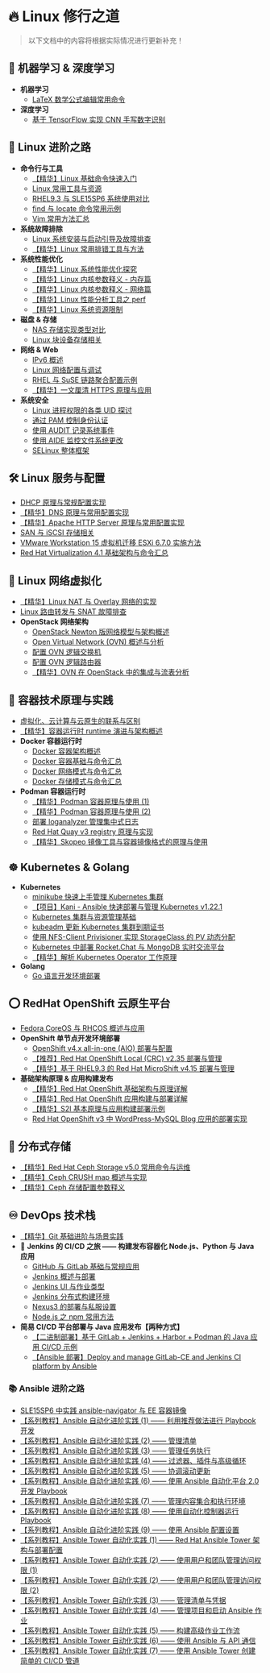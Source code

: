 # 🔥 Linux 修行之道

> 以下文档中的内容将根据实际情况进行更新补充！

## 🧠 机器学习 & 深度学习

- **机器学习**
  - [LaTeX 数学公式编辑常用命令](https://github.com/Alberthua-Perl/python-project-demo/blob/develop/%E6%9C%BA%E5%99%A8%E5%AD%A6%E4%B9%A0%20%26%20%E6%B7%B1%E5%BA%A6%E5%AD%A6%E4%B9%A0%E7%B3%BB%E5%88%97/LaTeX%20%E6%95%B0%E5%AD%A6%E5%85%AC%E5%BC%8F%E7%BC%96%E8%BE%91%E5%B8%B8%E7%94%A8%E5%91%BD%E4%BB%A4.md)
- **深度学习**
  - [基于 TensorFlow 实现 CNN 手写数字识别](https://github.com/Alberthua-Perl/python-project-demo/blob/develop/%E5%9F%BA%E4%BA%8E%20TensorFlow%20%E5%AE%9E%E7%8E%B0%20CNN%20%E6%89%8B%E5%86%99%E6%95%B0%E5%AD%97%E8%AF%86%E5%88%AB/%E5%9F%BA%E4%BA%8E%20TensorFlow%20%E5%AE%9E%E7%8E%B0%20CNN%20%E6%89%8B%E5%86%99%E6%95%B0%E5%AD%97%E8%AF%86%E5%88%AB.ipynb)

## 🐧 **Linux 进阶之路**

- **命令行与工具**
  - [【精华】Linux 基础命令快速入门](https://github.com/Alberthua-Perl/tech-docs/blob/master/Linux%20%E5%9F%BA%E7%A1%80%E4%B8%8E%E8%BF%9B%E9%98%B6/Linux%20%E5%9F%BA%E7%A1%80%E5%91%BD%E4%BB%A4%E5%BF%AB%E9%80%9F%E5%85%A5%E9%97%A8.md)
  - [Linux 常用工具与资源](https://github.com/Alberthua-Perl/tech-docs/blob/master/Linux%20%E5%9F%BA%E7%A1%80%E4%B8%8E%E8%BF%9B%E9%98%B6/Linux%20%E5%B8%B8%E7%94%A8%E5%B7%A5%E5%85%B7%E4%B8%8E%E8%B5%84%E6%BA%90/Linux%20%E5%B8%B8%E7%94%A8%E5%B7%A5%E5%85%B7%E4%B8%8E%E8%B5%84%E6%BA%90.md)
  - [RHEL9.3 与 SLE15SP6 系统使用对比](https://github.com/Alberthua-Perl/tech-docs/blob/master/Linux%20%E5%9F%BA%E7%A1%80%E4%B8%8E%E8%BF%9B%E9%98%B6/RHEL9.3%20%E4%B8%8E%20SLE15SP6%20%E7%B3%BB%E7%BB%9F%E4%BD%BF%E7%94%A8%E5%AF%B9%E6%AF%94/RHEL9.3%20%E4%B8%8E%20SLE15SP6%20%E7%B3%BB%E7%BB%9F%E4%BD%BF%E7%94%A8%E5%AF%B9%E6%AF%94.md)
  - [find 与 locate 命令常用示例](https://github.com/Alberthua-Perl/tech-docs/blob/master/Linux%20%E5%9F%BA%E7%A1%80%E4%B8%8E%E8%BF%9B%E9%98%B6/find%20%E4%B8%8E%20locate%20%E5%91%BD%E4%BB%A4%E5%B8%B8%E7%94%A8%E7%A4%BA%E4%BE%8B.md)
  - [Vim 常用方法汇总](https://github.com/Alberthua-Perl/tech-docs/blob/master/Linux%20%E5%9F%BA%E7%A1%80%E4%B8%8E%E8%BF%9B%E9%98%B6/Vim%20%E5%B8%B8%E7%94%A8%E6%96%B9%E6%B3%95%E6%B1%87%E6%80%BB/Vim%20%E5%B8%B8%E7%94%A8%E6%96%B9%E6%B3%95%E6%B1%87%E6%80%BB.md)
- **系统故障排除**
  - [Linux 系统安装与启动引导及故障排查](https://github.com/Alberthua-Perl/tech-docs/blob/master/Linux%20%E5%9F%BA%E7%A1%80%E4%B8%8E%E8%BF%9B%E9%98%B6/Linux%20%E7%B3%BB%E7%BB%9F%E5%AE%89%E8%A3%85%E4%B8%8E%E5%90%AF%E5%8A%A8%E5%BC%95%E5%AF%BC%E8%A6%81%E7%82%B9%E5%8F%8A%E6%95%85%E9%9A%9C%E6%8E%92%E6%9F%A5/Linux%20%E7%B3%BB%E7%BB%9F%E5%AE%89%E8%A3%85%E4%B8%8E%E5%90%AF%E5%8A%A8%E5%BC%95%E5%AF%BC%E8%A6%81%E7%82%B9%E5%8F%8A%E6%95%85%E9%9A%9C%E6%8E%92%E6%9F%A5.md)
  - [【精华】Linux 常用排错工具与方法](https://github.com/Alberthua-Perl/tech-docs/blob/master/Linux%20%E5%9F%BA%E7%A1%80%E4%B8%8E%E8%BF%9B%E9%98%B6/Linux%20%E5%B8%B8%E7%94%A8%E6%8E%92%E9%94%99%E5%B7%A5%E5%85%B7%E4%B8%8E%E6%96%B9%E6%B3%95/Linux%20%E5%B8%B8%E7%94%A8%E6%8E%92%E9%94%99%E5%B7%A5%E5%85%B7%E4%B8%8E%E6%96%B9%E6%B3%95.md)
- **系统性能优化**
  - [【精华】Linux 系统性能优化探究](https://github.com/Alberthua-Perl/tech-docs/blob/master/Linux%20%E5%9F%BA%E7%A1%80%E4%B8%8E%E8%BF%9B%E9%98%B6/Linux%20%E7%B3%BB%E7%BB%9F%E6%80%A7%E8%83%BD%E4%BC%98%E5%8C%96%E6%8E%A2%E7%A9%B6/Linux%20%E7%B3%BB%E7%BB%9F%E6%80%A7%E8%83%BD%E4%BC%98%E5%8C%96%E6%8E%A2%E7%A9%B6.md)
  - [【精华】Linux 内核参数释义 - 内存篇](https://github.com/Alberthua-Perl/tech-docs/blob/master/Linux%20%E5%9F%BA%E7%A1%80%E4%B8%8E%E8%BF%9B%E9%98%B6/Linux%20%E7%B3%BB%E7%BB%9F%E6%80%A7%E8%83%BD%E4%BC%98%E5%8C%96%E6%8E%A2%E7%A9%B6/Linux%E5%86%85%E6%A0%B8%E5%8F%82%E6%95%B0%E9%87%8A%E4%B9%89_Memory_20240907%E6%9B%B4%E6%96%B0.png)
  - [【精华】Linux 内核参数释义 - 网络篇](https://github.com/Alberthua-Perl/tech-docs/blob/master/Linux%20%E5%9F%BA%E7%A1%80%E4%B8%8E%E8%BF%9B%E9%98%B6/Linux%20%E7%B3%BB%E7%BB%9F%E6%80%A7%E8%83%BD%E4%BC%98%E5%8C%96%E6%8E%A2%E7%A9%B6/Linux%E5%86%85%E6%A0%B8%E5%8F%82%E6%95%B0%E9%87%8A%E4%B9%89_Network_20240907%E6%9B%B4%E6%96%B0.png)
  - [【精华】Linux 性能分析工具之 perf](https://github.com/Alberthua-Perl/tech-docs/blob/master/Linux%20%E5%9F%BA%E7%A1%80%E4%B8%8E%E8%BF%9B%E9%98%B6/Linux%20%E6%80%A7%E8%83%BD%E5%88%86%E6%9E%90%E5%B7%A5%E5%85%B7%E4%B9%8B%20perf/Linux%20%E6%80%A7%E8%83%BD%E5%88%86%E6%9E%90%E5%B7%A5%E5%85%B7%E4%B9%8B%20perf.md)
  - [【精华】Linux 系统资源限制](https://github.com/Alberthua-Perl/tech-docs/blob/master/Linux%20%E5%9F%BA%E7%A1%80%E4%B8%8E%E8%BF%9B%E9%98%B6/Linux%20%E7%B3%BB%E7%BB%9F%E8%B5%84%E6%BA%90%E9%99%90%E5%88%B6/Linux%20%E7%B3%BB%E7%BB%9F%E8%B5%84%E6%BA%90%E9%99%90%E5%88%B6.md)
- **磁盘 & 存储**
  - [NAS 存储实现类型对比](https://github.com/Alberthua-Perl/tech-docs/blob/master/Linux%20%E5%9F%BA%E7%A1%80%E4%B8%8E%E8%BF%9B%E9%98%B6/NAS%20%E5%AE%9E%E7%8E%B0%E7%B1%BB%E5%9E%8B%E5%AF%B9%E6%AF%94/NAS%20%E5%AD%98%E5%82%A8%E5%AE%9E%E7%8E%B0%E7%B1%BB%E5%9E%8B%E5%AF%B9%E6%AF%94.md)
  - [Linux 块设备存储相关](https://github.com/Alberthua-Perl/tech-docs/blob/master/Linux%20%E5%9F%BA%E7%A1%80%E4%B8%8E%E8%BF%9B%E9%98%B6/Linux%20%E5%9D%97%E8%AE%BE%E5%A4%87%E5%AD%98%E5%82%A8%E7%9B%B8%E5%85%B3/Linux%20%E5%9D%97%E8%AE%BE%E5%A4%87%E5%AD%98%E5%82%A8%E7%9B%B8%E5%85%B3.md)
- **网络 & Web**
  - [IPv6 概述](https://github.com/Alberthua-Perl/tech-docs/blob/master/Linux%20%E5%9F%BA%E7%A1%80%E4%B8%8E%E8%BF%9B%E9%98%B6/IPv6%20%E6%A6%82%E8%BF%B0.pdf)
  - [Linux 网络配置与调试](https://github.com/Alberthua-Perl/tech-docs/blob/master/Linux%20%E5%9F%BA%E7%A1%80%E4%B8%8E%E8%BF%9B%E9%98%B6/Linux%20%E7%BD%91%E7%BB%9C%E9%85%8D%E7%BD%AE%E4%B8%8E%E8%B0%83%E8%AF%95.md)
  - [RHEL 与 SuSE 链路聚合配置示例](https://github.com/Alberthua-Perl/tech-docs/blob/master/Linux%20%E5%9F%BA%E7%A1%80%E4%B8%8E%E8%BF%9B%E9%98%B6/RHEL%20%E4%B8%8E%20SuSE%20%E9%93%BE%E8%B7%AF%E8%81%9A%E5%90%88%E9%85%8D%E7%BD%AE%E7%A4%BA%E4%BE%8B.pdf)
  - [【精华】一文厘清 HTTPS 原理与应用](https://github.com/Alberthua-Perl/tech-docs/blob/master/Linux%20%E5%9F%BA%E7%A1%80%E4%B8%8E%E8%BF%9B%E9%98%B6/%E4%B8%80%E6%96%87%E5%8E%98%E6%B8%85%20HTTPS%20%E5%8E%9F%E7%90%86%E4%B8%8E%E5%BA%94%E7%94%A8/%E4%B8%80%E6%96%87%E5%8E%98%E6%B8%85%20HTTPS%20%E5%8E%9F%E7%90%86%E4%B8%8E%E5%BA%94%E7%94%A8.md)
- **系统安全**
  - [Linux 进程权限的各类 UID 探讨](https://github.com/Alberthua-Perl/tech-docs/blob/master/Linux%20%E5%9F%BA%E7%A1%80%E4%B8%8E%E8%BF%9B%E9%98%B6/Linux%20%E8%BF%9B%E7%A8%8B%E6%9D%83%E9%99%90%E7%9A%84%E5%90%84%E7%B1%BB%20UID%20%E6%8E%A2%E8%AE%A8/Linux%20%E8%BF%9B%E7%A8%8B%E6%9D%83%E9%99%90%E7%9A%84%E5%90%84%E7%B1%BB%20UID%20%E6%8E%A2%E8%AE%A8.md)
  - [通过 PAM 控制身份认证](https://github.com/Alberthua-Perl/tech-docs/blob/master/Linux%20%E5%9F%BA%E7%A1%80%E4%B8%8E%E8%BF%9B%E9%98%B6/%E9%80%9A%E8%BF%87%20PAM%20%E6%8E%A7%E5%88%B6%E8%BA%AB%E4%BB%BD%E8%AE%A4%E8%AF%81.png)
  - [使用 AUDIT 记录系统事件](https://github.com/Alberthua-Perl/tech-docs/blob/master/Linux%20%E5%9F%BA%E7%A1%80%E4%B8%8E%E8%BF%9B%E9%98%B6/%E4%BD%BF%E7%94%A8%20AUDIT%20%E8%AE%B0%E5%BD%95%E7%B3%BB%E7%BB%9F%E4%BA%8B%E4%BB%B6.png)
  - [使用 AIDE 监控文件系统更改](https://github.com/Alberthua-Perl/tech-docs/blob/master/Linux%20%E5%9F%BA%E7%A1%80%E4%B8%8E%E8%BF%9B%E9%98%B6/%E4%BD%BF%E7%94%A8%20AIDE%20%E7%9B%91%E6%8E%A7%E6%96%87%E4%BB%B6%E7%B3%BB%E7%BB%9F%E6%9B%B4%E6%94%B9.png)
  - [SELinux 整体框架](https://github.com/Alberthua-Perl/tech-docs/blob/master/Linux%20%E5%9F%BA%E7%A1%80%E4%B8%8E%E8%BF%9B%E9%98%B6/SELinux%20%E6%A1%86%E6%9E%B6.png)

## 🛠 **Linux 服务与配置**

- [DHCP 原理与常规配置实现](https://github.com/Alberthua-Perl/sc-col/tree/master/dhcp-server-conf)
- [【精华】DNS 原理与常用配置实现](https://github.com/Alberthua-Perl/tech-docs/blob/master/Linux%20%E5%9F%BA%E7%A1%80%E4%B8%8E%E8%BF%9B%E9%98%B6/DNS%20%E5%8E%9F%E7%90%86%E4%B8%8E%E5%B8%B8%E7%94%A8%E9%85%8D%E7%BD%AE%E5%AE%9E%E7%8E%B0/DNS%20%E5%8E%9F%E7%90%86%E4%B8%8E%E5%B8%B8%E7%94%A8%E9%85%8D%E7%BD%AE%E5%AE%9E%E7%8E%B0.md)
- [【精华】Apache HTTP Server 原理与常用配置实现](https://github.com/Alberthua-Perl/tech-docs/blob/master/Linux%20%E5%9F%BA%E7%A1%80%E4%B8%8E%E8%BF%9B%E9%98%B6/Apache%20HTTP%20Server%20%20%E5%8E%9F%E7%90%86%E4%B8%8E%E5%B8%B8%E7%94%A8%E9%85%8D%E7%BD%AE%E5%AE%9E%E7%8E%B0.md)
- [SAN 与 iSCSI 存储相关](https://github.com/Alberthua-Perl/tech-docs/blob/master/Linux%20%E5%9F%BA%E7%A1%80%E4%B8%8E%E8%BF%9B%E9%98%B6/SAN%20%E4%B8%8E%20iSCSI%20%E5%AD%98%E5%82%A8%E7%9B%B8%E5%85%B3/SAN%20%E4%B8%8E%20iSCSI%20%E5%AD%98%E5%82%A8%E7%9B%B8%E5%85%B3.md)
- [VMware Workstation 15 虚拟机迁移 ESXi 6.7.0 实施方法](https://github.com/Alberthua-Perl/tech-docs/blob/master/Linux%20%E5%9F%BA%E7%A1%80%E4%B8%8E%E8%BF%9B%E9%98%B6/VMware%20Workstation%2015%20%E8%99%9A%E6%8B%9F%E6%9C%BA%E8%BF%81%E7%A7%BB%20ESXi%206.7.0%20%E5%AE%9E%E6%96%BD%E6%96%B9%E6%B3%95/VMware%20Workstation%2015%20%E8%99%9A%E6%8B%9F%E6%9C%BA%E8%BF%81%E7%A7%BB%20ESXi%206.7.0%20%E5%AE%9E%E6%96%BD%E6%96%B9%E6%B3%95.md)
- [Red Hat Virtualization 4.1 基础架构与命令汇总](https://github.com/Alberthua-Perl/tech-docs/blob/master/Linux%20%E5%9F%BA%E7%A1%80%E4%B8%8E%E8%BF%9B%E9%98%B6/Red%20Hat%20Virtualization%204.1%20%E5%9F%BA%E7%A1%80%E6%9E%B6%E6%9E%84%E4%B8%8E%E5%91%BD%E4%BB%A4%E6%B1%87%E6%80%BB.pdf)

## 🚀 **Linux 网络虚拟化**

- [【精华】Linux NAT 与 Overlay 网络的实现](https://github.com/Alberthua-Perl/tech-docs/blob/master/Linux%20%E7%BD%91%E7%BB%9C%E8%99%9A%E6%8B%9F%E5%8C%96/Linux%20NAT%20%E4%B8%8E%20Overlay%20%E7%BD%91%E7%BB%9C%E7%9A%84%E5%AE%9E%E7%8E%B0.md)
- [Linux 路由转发与 SNAT 故障排查](https://github.com/Alberthua-Perl/tech-docs/blob/master/Linux%20%E7%BD%91%E7%BB%9C%E8%99%9A%E6%8B%9F%E5%8C%96/Linux%20%E8%B7%AF%E7%94%B1%E8%BD%AC%E5%8F%91%E4%B8%8E%20SNAT%20%E6%95%85%E9%9A%9C%E6%8E%92%E6%9F%A5.md)
- **OpenStack 网络架构**
  - [OpenStack Newton 版网络模型与架构概述](https://github.com/Alberthua-Perl/tech-docs/blob/master/Linux%20%E7%BD%91%E7%BB%9C%E8%99%9A%E6%8B%9F%E5%8C%96/OpenStack%20Newton%20%E7%89%88%E7%BD%91%E7%BB%9C%E6%A8%A1%E5%9E%8B%E4%B8%8E%E6%9E%B6%E6%9E%84%E6%A6%82%E8%BF%B0.md)
  - [Open Virtual Network (OVN) 概述与分析](https://github.com/Alberthua-Perl/sc-col/blob/master/ovn-arch/docs/ovn-arch-introduce.md)
  - [配置 OVN 逻辑交换机](https://github.com/Alberthua-Perl/sc-col/blob/master/ovn-arch/docs/ovn-logical-switch-demo.md)
  - [配置 OVN 逻辑路由器](https://github.com/Alberthua-Perl/sc-col/blob/master/ovn-arch/docs/ovn-logical-router-demo.md)
  - [【精华】OVN 在 OpenStack 中的集成与流表分析](https://github.com/Alberthua-Perl/sc-col/blob/master/ovn-arch/docs/ovn-openstack-openflow-analysis.md)

## 🐳 **容器技术原理与实践**

- [虚拟化、云计算与云原生的联系与区别](https://github.com/Alberthua-Perl/tech-docs/blob/master/%E5%AE%B9%E5%99%A8%E6%8A%80%E6%9C%AF%E5%8E%9F%E7%90%86%E4%B8%8E%E5%AE%9E%E8%B7%B5/%E8%99%9A%E6%8B%9F%E5%8C%96%E3%80%81%E4%BA%91%E8%AE%A1%E7%AE%97%E4%B8%8E%E4%BA%91%E5%8E%9F%E7%94%9F%E7%9A%84%E8%81%94%E7%B3%BB%E4%B8%8E%E5%8C%BA%E5%88%AB.md)
- [【精华】容器运行时 runtime 演进与架构概述](https://github.com/Alberthua-Perl/tech-docs/blob/master/%E5%AE%B9%E5%99%A8%E6%8A%80%E6%9C%AF%E5%8E%9F%E7%90%86%E4%B8%8E%E5%AE%9E%E8%B7%B5/%E5%AE%B9%E5%99%A8%E8%BF%90%E8%A1%8C%E6%97%B6%20runtime%20%E6%BC%94%E8%BF%9B%E4%B8%8E%E6%9E%B6%E6%9E%84%E6%A6%82%E8%BF%B0.md)
- **Docker 容器运行时**
  - [Docker 容器架构概述](https://github.com/Alberthua-Perl/tech-docs/blob/master/%E5%AE%B9%E5%99%A8%E6%8A%80%E6%9C%AF%E5%8E%9F%E7%90%86%E4%B8%8E%E5%AE%9E%E8%B7%B5/Docker%E5%AE%B9%E5%99%A8%E6%9E%B6%E6%9E%84%E6%A6%82%E8%BF%B0.pdf)
  - [Docker 容器基础与命令汇总](https://github.com/Alberthua-Perl/tech-docs/blob/master/%E5%AE%B9%E5%99%A8%E6%8A%80%E6%9C%AF%E5%8E%9F%E7%90%86%E4%B8%8E%E5%AE%9E%E8%B7%B5/Docker%E5%AE%B9%E5%99%A8%E5%9F%BA%E7%A1%80%E4%B8%8E%E5%91%BD%E4%BB%A4%E6%B1%87%E6%80%BB.pdf)
  - [Docker 网络模式与命令汇总](https://github.com/Alberthua-Perl/tech-docs/blob/master/%E5%AE%B9%E5%99%A8%E6%8A%80%E6%9C%AF%E5%8E%9F%E7%90%86%E4%B8%8E%E5%AE%9E%E8%B7%B5/Docker%E7%BD%91%E7%BB%9C%E6%A8%A1%E5%BC%8F%E4%B8%8E%E5%91%BD%E4%BB%A4%E6%B1%87%E6%80%BB.pdf)
  - [Docker 存储模式与命令汇总](https://github.com/Alberthua-Perl/tech-docs/blob/master/%E5%AE%B9%E5%99%A8%E6%8A%80%E6%9C%AF%E5%8E%9F%E7%90%86%E4%B8%8E%E5%AE%9E%E8%B7%B5/Docker%E5%AD%98%E5%82%A8%E6%A8%A1%E5%BC%8F%E4%B8%8E%E5%91%BD%E4%BB%A4%E6%B1%87%E6%80%BB.pdf)
- **Podman 容器运行时**
  - [【精华】Podman 容器原理与使用 (1)](https://github.com/Alberthua-Perl/tech-docs/blob/master/%E5%AE%B9%E5%99%A8%E6%8A%80%E6%9C%AF%E5%8E%9F%E7%90%86%E4%B8%8E%E5%AE%9E%E8%B7%B5/Podman%20%E5%AE%B9%E5%99%A8%E5%8E%9F%E7%90%86%E4%B8%8E%E4%BD%BF%E7%94%A8%EF%BC%881%EF%BC%89.md)
  - [【精华】Podman 容器原理与使用 (2)](https://github.com/Alberthua-Perl/tech-docs/blob/master/%E5%AE%B9%E5%99%A8%E6%8A%80%E6%9C%AF%E5%8E%9F%E7%90%86%E4%B8%8E%E5%AE%9E%E8%B7%B5/Podman%20%E5%AE%B9%E5%99%A8%E5%8E%9F%E7%90%86%E4%B8%8E%E4%BD%BF%E7%94%A8%EF%BC%882%EF%BC%89.md)
  - [部署 loganalyzer 管理集中式日志](https://github.com/Alberthua-Perl/tech-docs/blob/master/%E5%AE%B9%E5%99%A8%E6%8A%80%E6%9C%AF%E5%8E%9F%E7%90%86%E4%B8%8E%E5%AE%9E%E8%B7%B5/%E9%83%A8%E7%BD%B2%20loganalyzer%20%E7%AE%A1%E7%90%86%E9%9B%86%E4%B8%AD%E5%BC%8F%E6%97%A5%E5%BF%97.md)
  - [Red Hat Quay v3 registry 原理与实现](https://github.com/Alberthua-Perl/tech-docs/blob/master/%E5%AE%B9%E5%99%A8%E6%8A%80%E6%9C%AF%E5%8E%9F%E7%90%86%E4%B8%8E%E5%AE%9E%E8%B7%B5/Red%20Hat%20Quay%20v3%20registry%20%E5%8E%9F%E7%90%86%E4%B8%8E%E5%AE%9E%E7%8E%B0.md)
  - [【精华】Skopeo 镜像工具与容器镜像格式的原理与使用](https://github.com/Alberthua-Perl/tech-docs/blob/master/%E5%AE%B9%E5%99%A8%E6%8A%80%E6%9C%AF%E5%8E%9F%E7%90%86%E4%B8%8E%E5%AE%9E%E8%B7%B5/Skopeo%20%E9%95%9C%E5%83%8F%E5%B7%A5%E5%85%B7%E4%B8%8E%E5%AE%B9%E5%99%A8%E9%95%9C%E5%83%8F%E6%A0%BC%E5%BC%8F%E7%9A%84%E5%8E%9F%E7%90%86%E4%B8%8E%E4%BD%BF%E7%94%A8.md)

## ☸ **Kubernetes & Golang**

- **Kubernetes**
  - [minikube 快速上手管理 Kubernetes 集群](https://github.com/Alberthua-Perl/tech-docs/blob/master/Kubernetes/minukube%20%E5%BF%AB%E9%80%9F%E4%B8%8A%E6%89%8B%E7%AE%A1%E7%90%86%20Kubernetes%20%E9%9B%86%E7%BE%A4/minikube%20%E5%BF%AB%E9%80%9F%E4%B8%8A%E6%89%8B%E7%AE%A1%E7%90%86%20Kubernetes%20%E9%9B%86%E7%BE%A4.md)
  - [【项目】Kani - Ansible 快速部署与管理 Kubernetes v1.22.1](https://github.com/Alberthua-Perl/kani)
  - [Kubernetes 集群与资源管理基础](https://github.com/Alberthua-Perl/tech-docs/blob/master/Kubernetes/Kubernetes%20%E9%9B%86%E7%BE%A4%E4%B8%8E%E8%B5%84%E6%BA%90%E7%AE%A1%E7%90%86%E5%9F%BA%E7%A1%80/Kubernetes%20%E9%9B%86%E7%BE%A4%E4%B8%8E%E8%B5%84%E6%BA%90%E7%AE%A1%E7%90%86%E5%9F%BA%E7%A1%80.md)
  - [kubeadm 更新 Kubernetes 集群到期证书](https://github.com/Alberthua-Perl/tech-docs/blob/master/Kubernetes/kubeadm%20%E6%9B%B4%E6%96%B0%20Kubernetes%20%E9%9B%86%E7%BE%A4%E5%88%B0%E6%9C%9F%E8%AF%81%E4%B9%A6.md)
  - [使用 NFS-Client Privisioner 实现 StorageClass 的 PV 动态分配](https://github.com/Alberthua-Perl/go-kubernetes-learn-path/tree/hotfixes/nfs-provisioned-storageclass)
  - [Kubernetes 中部署 Rocket.Chat 与 MongoDB 实时交流平台](https://github.com/Alberthua-Perl/go-kubernetes-learn-path/tree/hotfixes/rocketchat-mongo-statefulset-app)
  - [【精华】解析 Kubernetes Operator 工作原理](https://github.com/Alberthua-Perl/tech-docs/blob/master/Kubernetes/%E8%A7%A3%E6%9E%90%20Kubernetes%20Operator%20%E5%B7%A5%E4%BD%9C%E5%8E%9F%E7%90%86/%E8%A7%A3%E6%9E%90%20Kubernetes%20Operator%20%E5%B7%A5%E4%BD%9C%E5%8E%9F%E7%90%86.md)
- **Golang**
  - [Go 语言开发环境部署](https://github.com/Alberthua-Perl/tech-docs/blob/master/Go%20%E7%A8%8B%E5%BA%8F%E8%AE%BE%E8%AE%A1%E8%AF%AD%E8%A8%80/Go%20%E8%AF%AD%E8%A8%80%E5%BC%80%E5%8F%91%E7%8E%AF%E5%A2%83%E9%83%A8%E7%BD%B2.md)

## ⭕️ **RedHat OpenShift 云原生平台**

- [Fedora CoreOS 与 RHCOS 概述与应用](https://github.com/Alberthua-Perl/tech-docs/blob/master/RedHat%20OpenShift%20Container%20Platform/Fedora%20CoreOS%20%E4%B8%8E%20RHCOS%20%E6%A6%82%E8%BF%B0%E4%B8%8E%E5%BA%94%E7%94%A8/Fedora%20CoreOS%20%E4%B8%8E%20RHCOS%20%E6%A6%82%E8%BF%B0%E4%B8%8E%E5%BA%94%E7%94%A8.md)
- **OpenShift 单节点开发环境部署**
  - [OpenShift v4.x all-in-one (AIO) 部署与配置](https://github.com/Alberthua-Perl/tech-docs/blob/master/RedHat%20OpenShift%20Container%20Platform/OpenShift%20v4.x%20all-in-one%20(AIO)%20%E9%83%A8%E7%BD%B2%E4%B8%8E%E9%85%8D%E7%BD%AE/OpenShift%20v4.x%20all-in-one%20(AIO)%20%E9%83%A8%E7%BD%B2%E4%B8%8E%E9%85%8D%E7%BD%AE.md)
  - [【推荐】Red Hat OpenShift Local (CRC) v2.35 部署与管理](https://github.com/Alberthua-Perl/tech-docs/blob/master/RedHat%20OpenShift%20Container%20Platform/Red%20Hat%20OpenShift%20Local%20(CRC)%20v2.35%20%E9%83%A8%E7%BD%B2%E4%B8%8E%E7%AE%A1%E7%90%86.md)
  - [【精华】基于 RHEL9.3 的 Red Hat MicroShift v4.15 部署与管理](https://github.com/Alberthua-Perl/tech-docs/blob/master/RedHat%20OpenShift%20Container%20Platform/%E5%9F%BA%E4%BA%8E%20RHEL9.3%20%E7%9A%84%20Red%20Hat%20MicroShift%20v4.15%20%E9%83%A8%E7%BD%B2%E4%B8%8E%E7%AE%A1%E7%90%86/%E5%9F%BA%E4%BA%8E%20RHEL9.3%20%E7%9A%84%20Red%20Hat%20MicroShift%20v4.15%20%E9%83%A8%E7%BD%B2%E4%B8%8E%E7%AE%A1%E7%90%86.md)
- **基础架构原理 & 应用构建发布**
  - [【精华】Red Hat OpenShift 基础架构与原理详解](https://github.com/Alberthua-Perl/tech-docs/blob/master/RedHat%20OpenShift%20Container%20Platform/Red%20Hat%20OpenShift%20%E5%9F%BA%E7%A1%80%E6%9E%B6%E6%9E%84%E4%B8%8E%E5%8E%9F%E7%90%86%E8%AF%A6%E8%A7%A3/Red%20Hat%20OpenShift%20%E5%9F%BA%E7%A1%80%E6%9E%B6%E6%9E%84%E4%B8%8E%E5%8E%9F%E7%90%86%E8%AF%A6%E8%A7%A3.md)
  - [【精华】Red Hat OpenShift 应用构建与部署详解](https://github.com/Alberthua-Perl/tech-docs/blob/master/RedHat%20OpenShift%20Container%20Platform/Red%20Hat%20OpenShift%20%E5%BA%94%E7%94%A8%E6%9E%84%E5%BB%BA%E4%B8%8E%E9%83%A8%E7%BD%B2%E8%AF%A6%E8%A7%A3/Red%20Hat%20OpenShift%20%E5%BA%94%E7%94%A8%E6%9E%84%E5%BB%BA%E4%B8%8E%E9%83%A8%E7%BD%B2%E8%AF%A6%E8%A7%A3.md)
  - [【精华】S2I 基本原理与应用构建部署示例](https://github.com/Alberthua-Perl/tech-docs/blob/master/RedHat%20OpenShift%20Container%20Platform/S2I%20%E5%9F%BA%E6%9C%AC%E5%8E%9F%E7%90%86%E4%B8%8E%E5%BA%94%E7%94%A8%E6%9E%84%E5%BB%BA%E9%83%A8%E7%BD%B2%E7%A4%BA%E4%BE%8B/S2I%20%E5%9F%BA%E6%9C%AC%E5%8E%9F%E7%90%86%E4%B8%8E%E5%BA%94%E7%94%A8%E6%9E%84%E5%BB%BA%E9%83%A8%E7%BD%B2%E7%A4%BA%E4%BE%8B.md)
  - [Red Hat OpenShift v3 中 WordPress-MySQL Blog 应用的部署实现](https://github.com/Alberthua-Perl/go-kubernetes-learn-path/tree/hotfixes/wordpress-mysql-blog-app)

## 🐙 **分布式存储**

- [【精华】Red Hat Ceph Storage v5.0 常用命令与运维](https://github.com/Alberthua-Perl/tech-docs/blob/master/%E5%88%86%E5%B8%83%E5%BC%8F%E5%AD%98%E5%82%A8/Red%20Hat%20Ceph%20Storage%20v5.0%20%E5%B8%B8%E7%94%A8%E5%91%BD%E4%BB%A4%E4%B8%8E%E8%BF%90%E7%BB%B4/Red%20Hat%20Ceph%20Storage%20v5.0%20%E5%B8%B8%E7%94%A8%E5%91%BD%E4%BB%A4%E4%B8%8E%E8%BF%90%E7%BB%B4.md)
- [【精华】Ceph CRUSH map 概述与实现](https://github.com/Alberthua-Perl/tech-docs/blob/master/%E5%88%86%E5%B8%83%E5%BC%8F%E5%AD%98%E5%82%A8/Ceph%20CRUSH%20map%20%E6%A6%82%E8%BF%B0%E4%B8%8E%E5%AE%9E%E7%8E%B0/Ceph%20CRUSH%20map%20%E6%A6%82%E8%BF%B0%E4%B8%8E%E5%AE%9E%E7%8E%B0.md)
- [【精华】Ceph 存储配置参数释义](https://github.com/Alberthua-Perl/tech-docs/blob/master/%E5%88%86%E5%B8%83%E5%BC%8F%E5%AD%98%E5%82%A8/Ceph%20%E5%AD%98%E5%82%A8%E9%85%8D%E7%BD%AE%E5%8F%82%E6%95%B0%E9%87%8A%E4%B9%89_20250427%E6%9B%B4%E6%96%B0.png)

## ♾️ **DevOps 技术栈**

- [【精华】Git 基础进阶与场景实践](https://github.com/Alberthua-Perl/tech-docs/blob/master/DevOps%20%E6%8A%80%E6%9C%AF%E6%A0%88/Git%20%E5%9F%BA%E7%A1%80%E8%BF%9B%E9%98%B6%E4%B8%8E%E5%9C%BA%E6%99%AF%E5%AE%9E%E8%B7%B5/Git%20%E5%9F%BA%E7%A1%80%E8%BF%9B%E9%98%B6%E4%B8%8E%E5%9C%BA%E6%99%AF%E5%AE%9E%E8%B7%B5.md)
- 🎯 **Jenkins 的 CI/CD 之旅 —— 构建发布容器化 Node.js、Python 与 Java 应用**
  - [GitHub 与 GitLab 基础与常规应用](https://github.com/Alberthua-Perl/tech-docs/blob/master/DevOps%20%E6%8A%80%E6%9C%AF%E6%A0%88/Jenkins%20%E7%9A%84%20CICD%20%E4%B9%8B%E6%97%85/GitHub%20%E4%B8%8E%20GitLab%20%E5%9F%BA%E7%A1%80%E4%B8%8E%E5%B8%B8%E8%A7%84%E4%BD%BF%E7%94%A8/GitHub%20%E4%B8%8E%20GitLab%20%E5%9F%BA%E7%A1%80%E4%B8%8E%E5%B8%B8%E8%A7%84%E4%BD%BF%E7%94%A8.md)
  - [Jenkins 概述与部署](https://github.com/Alberthua-Perl/tech-docs/blob/master/DevOps%20%E6%8A%80%E6%9C%AF%E6%A0%88/Jenkins%20%E7%9A%84%20CICD%20%E4%B9%8B%E6%97%85/Jenkins%20%E6%A6%82%E8%BF%B0%E4%B8%8E%E9%83%A8%E7%BD%B2/Jenkins%20%E6%A6%82%E8%BF%B0%E4%B8%8E%E9%83%A8%E7%BD%B2.md)
  - [Jenkins UI 与作业类型](https://github.com/Alberthua-Perl/tech-docs/blob/master/DevOps%20%E6%8A%80%E6%9C%AF%E6%A0%88/Jenkins%20%E7%9A%84%20CICD%20%E4%B9%8B%E6%97%85/Jenkins%20UI%20%E4%B8%8E%E4%BD%9C%E4%B8%9A%E7%B1%BB%E5%9E%8B/Jenkins%20UI%20%E4%B8%8E%E4%BD%9C%E4%B8%9A%E7%B1%BB%E5%9E%8B.md)
  - [Jenkins 分布式构建环境](https://github.com/Alberthua-Perl/tech-docs/blob/master/DevOps%20%E6%8A%80%E6%9C%AF%E6%A0%88/Jenkins%20%E7%9A%84%20CICD%20%E4%B9%8B%E6%97%85/Jenkins%20%E5%88%86%E5%B8%83%E5%BC%8F%E6%9E%84%E5%BB%BA%E7%8E%AF%E5%A2%83/Jenkins%20%E5%88%86%E5%B8%83%E5%BC%8F%E6%9E%84%E5%BB%BA%E7%8E%AF%E5%A2%83.md)
  - [Nexus3 的部署与私服设置](https://github.com/Alberthua-Perl/tech-docs/blob/master/DevOps%20%E6%8A%80%E6%9C%AF%E6%A0%88/Jenkins%20%E7%9A%84%20CICD%20%E4%B9%8B%E6%97%85/Nexus3%20%E7%9A%84%E9%83%A8%E7%BD%B2%E4%B8%8E%E7%A7%81%E6%9C%8D%E8%AE%BE%E7%BD%AE/Nexus3%20%E7%9A%84%E9%83%A8%E7%BD%B2%E4%B8%8E%E7%A7%81%E6%9C%8D%E8%AE%BE%E7%BD%AE.md)
  - [Node.js 之 npm 常用方法](https://github.com/Alberthua-Perl/tech-docs/blob/master/DevOps%20%E6%8A%80%E6%9C%AF%E6%A0%88/Jenkins%20%E7%9A%84%20CICD%20%E4%B9%8B%E6%97%85/Node.js%20%E4%B9%8B%20npm%20%E5%B8%B8%E7%94%A8%E6%96%B9%E6%B3%95/Node.js%20%E4%B9%8B%20npm%20%E5%B8%B8%E7%94%A8%E6%96%B9%E6%B3%95.md)
- **简易 CI/CD 平台部署与 Java 应用发布【两种方式】**
  - [【二进制部署】基于 GitLab + Jenkins + Harbor + Podman 的 Java 应用 CI/CD 示例](https://github.com/Alberthua-Perl/tech-docs/blob/master/DevOps%20%E6%8A%80%E6%9C%AF%E6%A0%88/%E5%9F%BA%E4%BA%8E%20GitLab%20%2B%20Jenkins%20%2B%20Harbor%20%2B%20Podman%20%E7%9A%84%20CICD%20%E7%A4%BA%E4%BE%8B/%E5%9F%BA%E4%BA%8E%20GitLab%20%2B%20Jenkins%20%2B%20Harbor%20%2B%20Podman%20%E7%9A%84%20CICD%20%E7%A4%BA%E4%BE%8B.md)
  - [【Ansible 部署】Deploy and manage GitLab-CE and Jenkins CI platform by Ansible](https://github.com/Alberthua-Perl/ansible-demo/tree/master/ansible-cicd-plt)

### 📚 Ansible 进阶之路

- [SLE15SP6 中实践 ansible-navigator 与 EE 容器镜像](https://github.com/Alberthua-Perl/tech-docs/blob/master/Ansible%20%E8%BF%9B%E9%98%B6%E4%B9%8B%E8%B7%AF/SLE15SP6%20%E4%B8%AD%E5%AE%9E%E8%B7%B5%20ansible-navigator%20%E4%B8%8E%20EE%20%E5%AE%B9%E5%99%A8%E9%95%9C%E5%83%8F.md)
- [【系列教程】Ansible 自动化进阶实践 (1) —— 利用推荐做法进行 Playbook 开发](https://github.com/Alberthua-Perl/tech-docs/blob/master/DevOps%20%E6%8A%80%E6%9C%AF%E6%A0%88/Ansible%20%E8%87%AA%E5%8A%A8%E5%8C%96%E8%BF%9B%E9%98%B6%E5%AE%9E%E8%B7%B5%20-%20%E5%88%A9%E7%94%A8%E6%8E%A8%E8%8D%90%E5%81%9A%E6%B3%95%E8%BF%9B%E8%A1%8C%20Playbook%20%E5%BC%80%E5%8F%91.md)
- [【系列教程】Ansible 自动化进阶实践 (2) —— 管理清单](https://github.com/Alberthua-Perl/tech-docs/blob/master/DevOps%20%E6%8A%80%E6%9C%AF%E6%A0%88/Ansible%20%E8%87%AA%E5%8A%A8%E5%8C%96%E8%BF%9B%E9%98%B6%E5%AE%9E%E8%B7%B5%20-%20%E7%AE%A1%E7%90%86%E6%B8%85%E5%8D%95.md)
- [【系列教程】Ansible 自动化进阶实践 (3) —— 管理任务执行](https://github.com/Alberthua-Perl/tech-docs/blob/master/Ansible%20%E8%BF%9B%E9%98%B6%E4%B9%8B%E8%B7%AF/Ansible%20%E8%87%AA%E5%8A%A8%E5%8C%96%E8%BF%9B%E9%98%B6%E5%AE%9E%E8%B7%B5%20(3)%20-%20%E7%AE%A1%E7%90%86%E4%BB%BB%E5%8A%A1%E6%89%A7%E8%A1%8C/Ansible%20%E8%87%AA%E5%8A%A8%E5%8C%96%E8%BF%9B%E9%98%B6%E5%AE%9E%E8%B7%B5%20(3)%20-%20%E7%AE%A1%E7%90%86%E4%BB%BB%E5%8A%A1%E6%89%A7%E8%A1%8C.md)
- [【系列教程】Ansible 自动化进阶实践 (4) —— 过滤器、插件与高级循环](https://github.com/Alberthua-Perl/tech-docs/blob/master/Ansible%20%E8%BF%9B%E9%98%B6%E4%B9%8B%E8%B7%AF/Ansible%20%E8%87%AA%E5%8A%A8%E5%8C%96%E8%BF%9B%E9%98%B6%E5%AE%9E%E8%B7%B5%20(4)%20-%20%E8%BF%87%E6%BB%A4%E5%99%A8%E3%80%81%E6%8F%92%E4%BB%B6%E4%B8%8E%E9%AB%98%E7%BA%A7%E5%BE%AA%E7%8E%AF/Ansible%20%E8%87%AA%E5%8A%A8%E5%8C%96%E8%BF%9B%E9%98%B6%E5%AE%9E%E8%B7%B5%20(4)%20-%20%E8%BF%87%E6%BB%A4%E5%99%A8%E3%80%81%E6%8F%92%E4%BB%B6%E4%B8%8E%E9%AB%98%E7%BA%A7%E5%BE%AA%E7%8E%AF.md)
- [【系列教程】Ansible 自动化进阶实践 (5) —— 协调滚动更新](https://github.com/Alberthua-Perl/tech-docs/blob/master/DevOps%20%E6%8A%80%E6%9C%AF%E6%A0%88/Ansible%20%E8%87%AA%E5%8A%A8%E5%8C%96%E8%BF%9B%E9%98%B6%E5%AE%9E%E8%B7%B5%20-%20%E5%8D%8F%E8%B0%83%E6%BB%9A%E5%8A%A8%E6%9B%B4%E6%96%B0.md)
- [【系列教程】Ansible 自动化进阶实践 (6) —— 使用 Ansible 自动化平台 2.0 开发 Playbook](https://github.com/Alberthua-Perl/tech-docs/blob/master/DevOps%20%E6%8A%80%E6%9C%AF%E6%A0%88/Ansible%20%E8%87%AA%E5%8A%A8%E5%8C%96%E8%BF%9B%E9%98%B6%E5%AE%9E%E8%B7%B5%20-%20%E4%BD%BF%E7%94%A8%20Ansible%20%E8%87%AA%E5%8A%A8%E5%8C%96%E5%B9%B3%E5%8F%B0%202.0%20%E5%BC%80%E5%8F%91%20Playbook.md)
- [【系列教程】Ansible 自动化进阶实践 (7) —— 管理内容集合和执行环境](https://github.com/Alberthua-Perl/tech-docs/blob/master/DevOps%20%E6%8A%80%E6%9C%AF%E6%A0%88/Ansible%20%E8%87%AA%E5%8A%A8%E5%8C%96%E8%BF%9B%E9%98%B6%E5%AE%9E%E8%B7%B5%20-%20%E7%AE%A1%E7%90%86%E5%86%85%E5%AE%B9%E9%9B%86%E5%90%88%E5%92%8C%E6%89%A7%E8%A1%8C%E7%8E%AF%E5%A2%83.md)
- [【系列教程】Ansible 自动化进阶实践 (8) —— 使用自动化控制器运行 Playbook](https://github.com/Alberthua-Perl/tech-docs/blob/master/DevOps%20%E6%8A%80%E6%9C%AF%E6%A0%88/Ansible%20%E8%87%AA%E5%8A%A8%E5%8C%96%E8%BF%9B%E9%98%B6%E5%AE%9E%E8%B7%B5%20-%20%E4%BD%BF%E7%94%A8%E8%87%AA%E5%8A%A8%E5%8C%96%E6%8E%A7%E5%88%B6%E5%99%A8%E8%BF%90%E8%A1%8C%20Playbook.md)
- [【系列教程】Ansible 自动化进阶实践 (9) —— 使用 Ansible 配置设置](https://github.com/Alberthua-Perl/tech-docs/blob/master/DevOps%20%E6%8A%80%E6%9C%AF%E6%A0%88/Ansible%20%E8%87%AA%E5%8A%A8%E5%8C%96%E8%BF%9B%E9%98%B6%E5%AE%9E%E8%B7%B5%20-%20%E4%BD%BF%E7%94%A8%20Ansible%20%E9%85%8D%E7%BD%AE%E8%AE%BE%E7%BD%AE.md)
- [【系列教程】Ansible Tower 自动化实践 (1) —— Red Hat Ansible Tower 架构与部署配置](https://github.com/Alberthua-Perl/tech-docs/blob/master/Ansible%20%E8%BF%9B%E9%98%B6%E4%B9%8B%E8%B7%AF/Ansible%20Tower%20%E8%87%AA%E5%8A%A8%E5%8C%96%E5%AE%9E%E8%B7%B5%20(1)%20-%20Red%20Hat%20Ansible%20Tower%20%E6%9E%B6%E6%9E%84%E4%B8%8E%E9%83%A8%E7%BD%B2%E9%85%8D%E7%BD%AE/Ansible%20Tower%20%E8%87%AA%E5%8A%A8%E5%8C%96%E5%AE%9E%E8%B7%B5%20(1)%20-%20Red%20Hat%20Ansible%20Tower%20%E6%9E%B6%E6%9E%84%E4%B8%8E%E9%83%A8%E7%BD%B2%E9%85%8D%E7%BD%AE.md)
- [【系列教程】Ansible Tower 自动化实践 (2) —— 使用用户和团队管理访问权限 (1)](https://github.com/Alberthua-Perl/tech-docs/blob/master/Ansible%20%E8%BF%9B%E9%98%B6%E4%B9%8B%E8%B7%AF/Ansible%20Tower%20%E8%87%AA%E5%8A%A8%E5%8C%96%E5%AE%9E%E8%B7%B5%20(2)%20-%20%E4%BD%BF%E7%94%A8%E7%94%A8%E6%88%B7%E5%92%8C%E5%9B%A2%E9%98%9F%E7%AE%A1%E7%90%86%E8%AE%BF%E9%97%AE%E6%9D%83%E9%99%90%EF%BC%881%EF%BC%89.md)
- [【系列教程】Ansible Tower 自动化实践 (2) —— 使用用户和团队管理访问权限 (2)](https://github.com/Alberthua-Perl/tech-docs/blob/master/Ansible%20%E8%BF%9B%E9%98%B6%E4%B9%8B%E8%B7%AF/Ansible%20Tower%20%E8%87%AA%E5%8A%A8%E5%8C%96%E5%AE%9E%E8%B7%B5%20(2)%20-%20%E4%BD%BF%E7%94%A8%E7%94%A8%E6%88%B7%E5%92%8C%E5%9B%A2%E9%98%9F%E7%AE%A1%E7%90%86%E8%AE%BF%E9%97%AE%E6%9D%83%E9%99%90%EF%BC%882%EF%BC%89.pdf)
- [【系列教程】Ansible Tower 自动化实践 (3) —— 管理清单与凭据](https://github.com/Alberthua-Perl/tech-docs/blob/master/Ansible%20%E8%BF%9B%E9%98%B6%E4%B9%8B%E8%B7%AF/Ansible%20Tower%20%E8%87%AA%E5%8A%A8%E5%8C%96%E5%AE%9E%E8%B7%B5%20(3)%20-%20%E7%AE%A1%E7%90%86%E6%B8%85%E5%8D%95%E4%B8%8E%E5%87%AD%E6%8D%AE.pdf)
- [【系列教程】Ansible Tower 自动化实践 (4) —— 管理项目和启动 Ansible 作业](https://github.com/Alberthua-Perl/tech-docs/blob/master/Ansible%20%E8%BF%9B%E9%98%B6%E4%B9%8B%E8%B7%AF/Ansible%20Tower%20%E8%87%AA%E5%8A%A8%E5%8C%96%E5%AE%9E%E8%B7%B5%20(4)%20-%20%E7%AE%A1%E7%90%86%E9%A1%B9%E7%9B%AE%E5%92%8C%E5%90%AF%E5%8A%A8%20Ansible%20%E4%BD%9C%E4%B8%9A.pdf)
- [【系列教程】Ansible Tower 自动化实践 (5) —— 构建高级作业工作流](https://github.com/Alberthua-Perl/tech-docs/blob/master/Ansible%20%E8%BF%9B%E9%98%B6%E4%B9%8B%E8%B7%AF/Ansible%20Tower%20%E8%87%AA%E5%8A%A8%E5%8C%96%E5%AE%9E%E8%B7%B5%20(5)%20-%20%E6%9E%84%E5%BB%BA%E9%AB%98%E7%BA%A7%E4%BD%9C%E4%B8%9A%E5%B7%A5%E4%BD%9C%E6%B5%81.pdf)
- [【系列教程】Ansible Tower 自动化实践 (6) —— 使用 Ansible 与 API 通信](https://github.com/Alberthua-Perl/tech-docs/blob/master/Ansible%20%E8%BF%9B%E9%98%B6%E4%B9%8B%E8%B7%AF/Ansible%20Tower%20%E8%87%AA%E5%8A%A8%E5%8C%96%E5%AE%9E%E8%B7%B5%20(6)%20-%20%E4%BD%BF%E7%94%A8%20Ansible%E4%B8%8E%20API%20%E9%80%9A%E4%BF%A1.md)
- [【系列教程】Ansible Tower 自动化实践 (7) —— 使用 Ansible Tower 创建简单的 CI/CD 管道](https://github.com/Alberthua-Perl/tech-docs/blob/master/Ansible%20%E8%BF%9B%E9%98%B6%E4%B9%8B%E8%B7%AF/Ansible%20Tower%20%E8%87%AA%E5%8A%A8%E5%8C%96%E5%AE%9E%E8%B7%B5%20(7)%20-%20%E4%BD%BF%E7%94%A8%20Ansible%20Tower%20%E5%88%9B%E5%BB%BA%E7%AE%80%E5%8D%95%E7%9A%84%20CICD%20%E7%AE%A1%E9%81%93.md)
